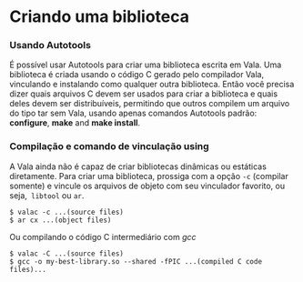 # Criando uma biblioteca

### Usando Autotools

É possível usar Autotools para criar uma biblioteca escrita em Vala. Uma biblioteca é criada usando o código C gerado pelo compilador Vala, vinculando e instalando como qualquer outra biblioteca. Então você precisa dizer quais arquivos C devem ser usados para criar a biblioteca e quais deles devem ser distribuíveis, permitindo que outros compilem um arquivo do tipo tar sem Vala, usando apenas comandos Autotools padrão: **configure**, **make** and **make install**.

### Compilação e comando de vinculação using

A Vala ainda não é capaz de criar bibliotecas dinâmicas ou estáticas diretamente. Para criar uma biblioteca, prossiga com a opção `-c` (compilar somente) e vincule os arquivos de objeto com seu vinculador favorito, ou seja,` libtool` ou `ar`.

    $ valac -c ...(source files)
    $ ar cx ...(object files)


Ou compilando o código C intermediário com *gcc*

    $ valac -C ...(source files)
    $ gcc -o my-best-library.so --shared -fPIC ...(compiled C code files)...
